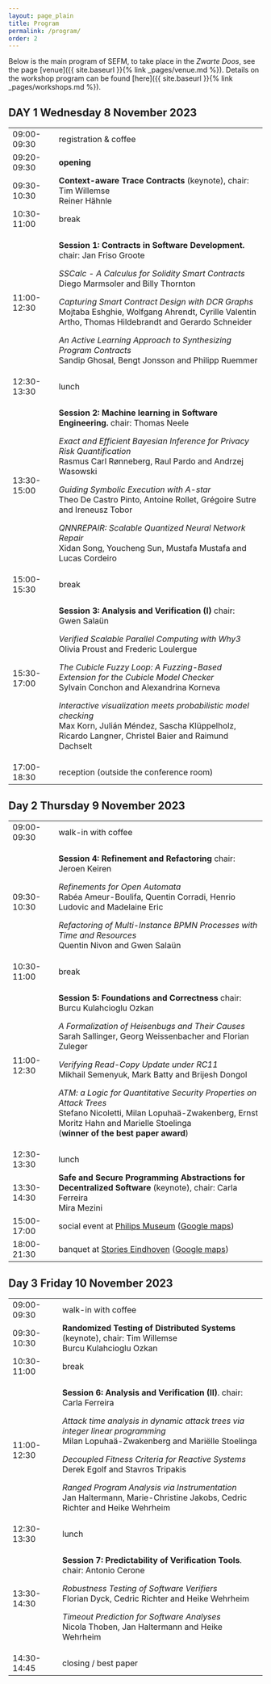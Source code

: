 ```yaml
---
layout: page_plain
title: Program
permalink: /program/
order: 2
---
```


Below is the main program of SEFM, to take place in the *Zwarte Doos*, see the page [venue]({{ site.baseurl }}{% link _pages/venue.md %}).
Details on the workshop program can be found [here]({{ site.baseurl }}{% link _pages/workshops.md %}).

<h2><b>DAY 1 Wednesday 8 November 2023</b></h2>

<table>
  <tbody><tr></tr>
    <tr>
      <td>09:00-09:30</td>
      <td>registration &amp; coffee</td>
    </tr>
    <tr>
      <td>09:20-09:30</td>
      <td><strong>opening</strong></td>
    </tr>
    <tr>
      <td>09:30-10:30</td>
      <td><strong>Context-aware Trace Contracts</strong> (keynote), chair: Tim Willemse<br />Reiner Hähnle</td>
    </tr>
    <tr>
      <td>10:30-11:00</td>
      <td>break</td>
    </tr>
    <tr>
      <td>11:00-12:30</td>
      <td>
        <p><strong>Session 1: Contracts in Software Development.</strong> chair: Jan Friso Groote</p>
        <p><em>SSCalc - A Calculus for Solidity Smart Contracts</em><br />Diego Marmsoler and Billy Thornton</p>
        <p><em>Capturing Smart Contract Design with DCR Graphs</em><br />Mojtaba Eshghie, Wolfgang Ahrendt, Cyrille Valentin Artho, Thomas Hildebrandt and Gerardo Schneider</p>
        <p><em>An Active Learning Approach to Synthesizing Program Contracts</em><br />Sandip Ghosal, Bengt Jonsson and Philipp Ruemmer</p>
      </td>
    </tr>
    <tr>
      <td>12:30-13:30</td>
      <td>lunch</td>
    </tr>
    <tr>
      <td>13:30-15:00</td>
      <td>
        <p><strong>Session 2: Machine learning in Software Engineering.</strong> chair: Thomas Neele</p>
        <p><em>Exact and Efficient Bayesian Inference for Privacy Risk Quantification</em><br />Rasmus Carl Rønneberg, Raul Pardo and Andrzej Wasowski</p>
        <p><em>Guiding Symbolic Execution with A-star</em><br />Theo De Castro Pinto, Antoine Rollet, Grégoire Sutre and Ireneusz Tobor</p>
        <p><em>QNNREPAIR: Scalable Quantized Neural Network Repair</em><br />Xidan Song, Youcheng Sun, Mustafa Mustafa and Lucas Cordeiro</p>
      </td>
    </tr>
    <tr>
      <td>15:00-15:30</td>
      <td>break</td>
    </tr>
    <tr>
      <td>15:30-17:00</td>
      <td>
        <p><strong>Session 3: Analysis and Verification (I)</strong> chair: Gwen Salaün</p>
        <p><em>Verified Scalable Parallel Computing with Why3</em><br />Olivia Proust and Frederic Loulergue</p>
        <p><em>The Cubicle Fuzzy Loop: A Fuzzing-Based Extension for the Cubicle Model Checker</em><br />Sylvain Conchon and Alexandrina Korneva</p>
        <p><em>Interactive visualization meets probabilistic model checking</em><br />Max Korn, Julián Méndez, Sascha Klüppelholz, Ricardo Langner, Christel Baier and Raimund Dachselt</p>
      </td>
    </tr>
    <tr>
      <td>17:00-18:30</td>
      <td>reception (outside the conference room)</td>
    </tr>
  </tbody>
</table>

<h2><b>Day 2 Thursday 9 November 2023</b></h2>

<table>
  <tbody>
    <tr>
      <td>09:00-09:30</td>
      <td>walk-in with coffee</td>
    </tr>
    <tr>
      <td>09:30-10:30</td>
      <td>
        <p><strong>Session 4: Refinement and Refactoring</strong> chair: Jeroen Keiren</p>
        <p><em>Refinements for Open Automata</em><br />Rabéa Ameur-Boulifa, Quentin Corradi, Henrio Ludovic and Madelaine Eric</p>
        <p><em>Refactoring of Multi-Instance BPMN Processes with Time and Resources</em><br />Quentin Nivon and Gwen Salaün</p>
      </td>
    </tr>
    <tr>
      <td>10:30-11:00</td>
      <td>break</td>
    </tr>
    <tr>
      <td>11:00-12:30</td>
      <td>
        <p><strong>Session 5: Foundations and Correctness</strong> chair: Burcu Kulahcioglu Ozkan</p>
        <p><em>A Formalization of Heisenbugs and Their Causes</em><br />Sarah Sallinger, Georg Weissenbacher and Florian Zuleger</p>
        <p><em>Verifying Read-Copy Update under RC11</em><br />Mikhail Semenyuk, Mark Batty and Brijesh Dongol</p>
        <p><em>ATM: a Logic for Quantitative Security Properties on Attack Trees</em><br />Stefano Nicoletti, Milan Lopuhaä-Zwakenberg, Ernst Moritz Hahn and Marielle Stoelinga<br />(<strong>winner of the best paper award</strong>)</p>
      </td>
    </tr>
    <tr>
      <td>12:30-13:30</td>
      <td>lunch</td>
    </tr>
    <tr>
      <td>13:30-14:30</td>
      <td><strong>Safe and Secure Programming Abstractions for Decentralized Software</strong> (keynote), chair: Carla Ferreira<br />Mira Mezini</td>
    </tr>
    <tr>
      <td>15:00-17:00</td>
      <td>social event at <a href="https://www.philips.nl/en/a-w/philips-museum">Philips Museum</a> (<a href="https://maps.app.goo.gl/XNqCbpBY9MmBwizd6">Google maps</a>)</td>
    </tr>
    <tr>
      <td>18:00-21:30</td>
      <td>banquet at <a href="https://stories-eindhoven.nl/">Stories Eindhoven</a> (<a href="https://maps.app.goo.gl/yyt3ePQd8yZR8TqV7">Google maps</a>)</td>
    </tr>
  </tbody>
</table>

<h2><b>Day 3 Friday 10 November 2023</b></h2>

<table>
  <tbody>
    <tr>
      <td>09:00-09:30</td>
      <td>walk-in with coffee</td>
    </tr>
    <tr>
      <td>09:30-10:30</td>
      <td><strong>Randomized Testing of Distributed Systems</strong> (keynote), chair: Tim Willemse<br />Burcu Kulahcioglu Ozkan</td>
    </tr>
    <tr>
      <td>10:30-11:00</td>
      <td>break</td>
    </tr>
    <tr>
      <td>11:00-12:30</td>
      <td>
        <p><strong>Session 6: Analysis and Verification (II)</strong>. chair: Carla Ferreira</p>
        <p><em>Attack time analysis in dynamic attack trees via integer linear programming</em><br />Milan Lopuhaä-Zwakenberg and Mariëlle Stoelinga</p>
        <p><em>Decoupled Fitness Criteria for Reactive Systems</em><br />Derek Egolf and Stavros Tripakis</p>
        <p><em>Ranged Program Analysis via Instrumentation</em><br />Jan Haltermann, Marie-Christine Jakobs, Cedric Richter and Heike Wehrheim</p>
      </td>
    </tr>
    <tr>
      <td>12:30-13:30</td>
      <td>lunch</td>
    </tr>
    <tr>
      <td>13:30-14:30</td>
      <td>
        <p><strong>Session 7: Predictability of Verification Tools</strong>. chair: Antonio Cerone</p>
        <p><em>Robustness Testing of Software Verifiers</em><br />Florian Dyck, Cedric Richter and Heike Wehrheim</p>
        <p><em>Timeout Prediction for Software Analyses</em><br />Nicola Thoben, Jan Haltermann and Heike Wehrheim</p>
      </td>
    </tr>
    <tr>
      <td>14:30-14:45</td>
      <td>closing / best paper</td>
    </tr>
  </tbody>
</table>

<style>
    table { width: 100%; }
</style>
